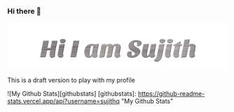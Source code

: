 ### Hi there 👋

<img src="https://raw.githubusercontent.com/sujithq/sujithq/master/Hi-I-Am-Sujith.svg" alt="Hi I Am Sujith">


This is a draft version to play with my profile

![My Github Stats][githubstats]
[githubstats]: https://github-readme-stats.vercel.app/api?username=sujithq "My Github Stats"



<!--
**sujithq/sujithq** is a ✨ _special_ ✨ repository because its `README.md` (this file) appears on your GitHub profile.

Here are some ideas to get you started:

- 🔭 I’m currently working on ...
- 🌱 I’m currently learning ...
- 👯 I’m looking to collaborate on ...
- 🤔 I’m looking for help with ...
- 💬 Ask me about ...
- 📫 How to reach me: ...
- 😄 Pronouns: ...
- ⚡ Fun fact: ...
-->
